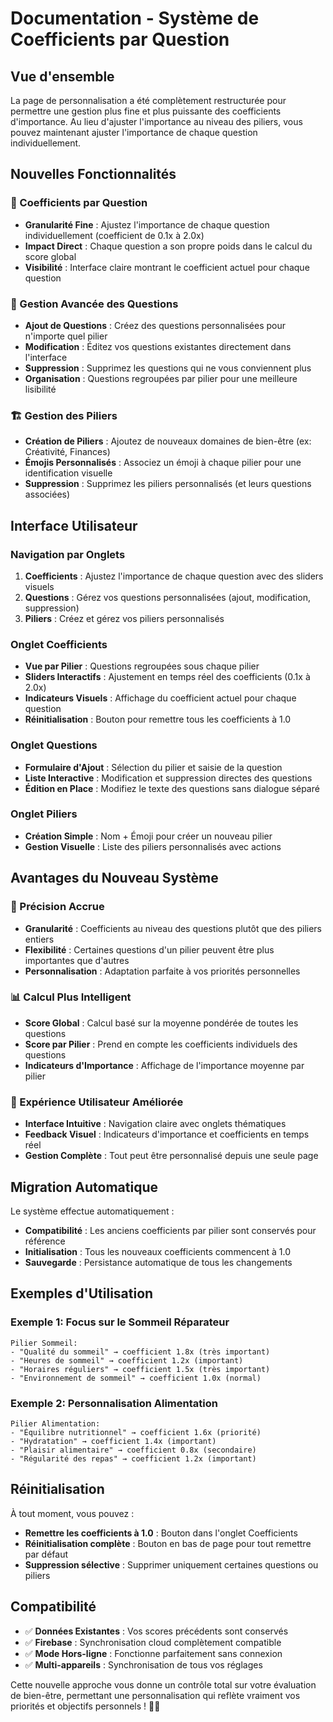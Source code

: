 # Documentation - Système de Coefficients par Question

## Vue d'ensemble

La page de personnalisation a été complètement restructurée pour permettre une gestion plus fine et plus puissante des coefficients d'importance. Au lieu d'ajuster l'importance au niveau des piliers, vous pouvez maintenant ajuster l'importance de chaque question individuellement.

## Nouvelles Fonctionnalités

### 🎯 Coefficients par Question
- **Granularité Fine** : Ajustez l'importance de chaque question individuellement (coefficient de 0.1x à 2.0x)
- **Impact Direct** : Chaque question a son propre poids dans le calcul du score global
- **Visibilité** : Interface claire montrant le coefficient actuel pour chaque question

### 📝 Gestion Avancée des Questions
- **Ajout de Questions** : Créez des questions personnalisées pour n'importe quel pilier
- **Modification** : Éditez vos questions existantes directement dans l'interface
- **Suppression** : Supprimez les questions qui ne vous conviennent plus
- **Organisation** : Questions regroupées par pilier pour une meilleure lisibilité

### 🏗️ Gestion des Piliers
- **Création de Piliers** : Ajoutez de nouveaux domaines de bien-être (ex: Créativité, Finances)
- **Émojis Personnalisés** : Associez un émoji à chaque pilier pour une identification visuelle
- **Suppression** : Supprimez les piliers personnalisés (et leurs questions associées)

## Interface Utilisateur

### Navigation par Onglets
1. **Coefficients** : Ajustez l'importance de chaque question avec des sliders visuels
2. **Questions** : Gérez vos questions personnalisées (ajout, modification, suppression)
3. **Piliers** : Créez et gérez vos piliers personnalisés

### Onglet Coefficients
- **Vue par Pilier** : Questions regroupées sous chaque pilier
- **Sliders Interactifs** : Ajustement en temps réel des coefficients (0.1x à 2.0x)
- **Indicateurs Visuels** : Affichage du coefficient actuel pour chaque question
- **Réinitialisation** : Bouton pour remettre tous les coefficients à 1.0

### Onglet Questions
- **Formulaire d'Ajout** : Sélection du pilier et saisie de la question
- **Liste Interactive** : Modification et suppression directes des questions
- **Édition en Place** : Modifiez le texte des questions sans dialogue séparé

### Onglet Piliers
- **Création Simple** : Nom + Émoji pour créer un nouveau pilier
- **Gestion Visuelle** : Liste des piliers personnalisés avec actions

## Avantages du Nouveau Système

### 🎯 Précision Accrue
- **Granularité** : Coefficients au niveau des questions plutôt que des piliers entiers
- **Flexibilité** : Certaines questions d'un pilier peuvent être plus importantes que d'autres
- **Personnalisation** : Adaptation parfaite à vos priorités personnelles

### 📊 Calcul Plus Intelligent
- **Score Global** : Calcul basé sur la moyenne pondérée de toutes les questions
- **Score par Pilier** : Prend en compte les coefficients individuels des questions
- **Indicateurs d'Importance** : Affichage de l'importance moyenne par pilier

### 🎨 Expérience Utilisateur Améliorée
- **Interface Intuitive** : Navigation claire avec onglets thématiques
- **Feedback Visuel** : Indicateurs d'importance et coefficients en temps réel
- **Gestion Complète** : Tout peut être personnalisé depuis une seule page

## Migration Automatique

Le système effectue automatiquement :
- **Compatibilité** : Les anciens coefficients par pilier sont conservés pour référence
- **Initialisation** : Tous les nouveaux coefficients commencent à 1.0
- **Sauvegarde** : Persistance automatique de tous les changements

## Exemples d'Utilisation

### Exemple 1: Focus sur le Sommeil Réparateur
```
Pilier Sommeil:
- "Qualité du sommeil" → coefficient 1.8x (très important)
- "Heures de sommeil" → coefficient 1.2x (important)
- "Horaires réguliers" → coefficient 1.5x (très important)
- "Environnement de sommeil" → coefficient 1.0x (normal)
```

### Exemple 2: Personnalisation Alimentation
```
Pilier Alimentation:
- "Équilibre nutritionnel" → coefficient 1.6x (priorité)
- "Hydratation" → coefficient 1.4x (important)
- "Plaisir alimentaire" → coefficient 0.8x (secondaire)
- "Régularité des repas" → coefficient 1.2x (important)
```

## Réinitialisation

À tout moment, vous pouvez :
- **Remettre les coefficients à 1.0** : Bouton dans l'onglet Coefficients
- **Réinitialisation complète** : Bouton en bas de page pour tout remettre par défaut
- **Suppression sélective** : Supprimer uniquement certaines questions ou piliers

## Compatibilité

- ✅ **Données Existantes** : Vos scores précédents sont conservés
- ✅ **Firebase** : Synchronisation cloud complètement compatible
- ✅ **Mode Hors-ligne** : Fonctionne parfaitement sans connexion
- ✅ **Multi-appareils** : Synchronisation de tous vos réglages

Cette nouvelle approche vous donne un contrôle total sur votre évaluation de bien-être, permettant une personnalisation qui reflète vraiment vos priorités et objectifs personnels ! 🎯✨
